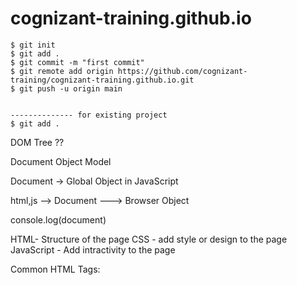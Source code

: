 # cognizant-training.github.io

```shell
$ git init
$ git add .
$ git commit -m "first commit"
$ git remote add origin https://github.com/cognizant-training/cognizant-training.github.io.git
$ git push -u origin main


-------------- for existing project
$ git add .

```

DOM Tree ??

Document Object Model


Document -> Global Object in JavaScript


html,js --> Document ---> Browser Object 


console.log(document)


HTML- Structure of the page
CSS - add style or design to the page
JavaScript - Add intractivity to the page



Common HTML Tags:
<html>
<head>
<title>
<body>
<h1> --- <h6>
<p>
<a>
<img>
<ol> , <li>
<ul> , <li>
<table>, <tr>, <td>
<div>
<br>
<hr>

1. Layout andStructure

<header>
<nav>
<section>
<article>
<aside>
<footer>
<main>

2. Text Content Tags

<h1> .... <h6>
<p>
<a>
<strong>
<em>
<br>
<hr>

3. Form Elements

<form>
<input>
<label>
<textarea>
<select>
<button>

4. Multimedia Tags

<video>
<audio>
<source>
<iframe>

5. Graphics

<canvas>
<svg>

6. Container tags

<div>
<span>

7. storage tags

localStorage
sessionStorage



